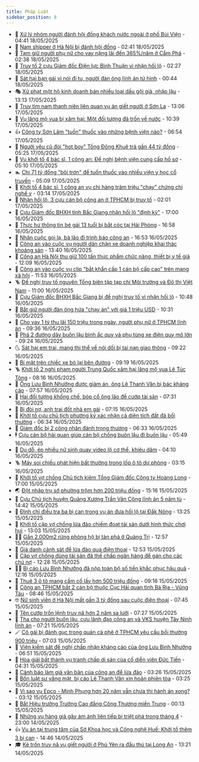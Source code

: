 ```yaml
---
title: Pháp Luật
sidebar_position: 8
---
```


<!-- dantri-phap-luat:START -->
- 🌊 [Xử lý nhóm người đánh hội đồng khách nước ngoài ở phố Bùi Viện](https://dantri.com.vn/phap-luat/xu-ly-nhom-nguoi-danh-hoi-dong-khach-nuoc-ngoai-o-pho-bui-vien-20250518104657803.htm) - 04:41 18/05/2025
- 🐲 [Nam shipper ở Hà Nội bị đánh hội đồng](https://dantri.com.vn/phap-luat/nam-shipper-o-ha-noi-bi-danh-hoi-dong-20250518093545689.htm) - 02:41 18/05/2025
- 🌁 [Tạm giữ người phụ nữ cho vay nặng lãi đến 365%/năm ở Cẩm Phả](https://dantri.com.vn/phap-luat/tam-giu-nguoi-phu-nu-cho-vay-nang-lai-den-365nam-o-cam-pha-20250518093240274.htm) - 02:38 18/05/2025
- 🎃 [Truy tố 2 cựu Giám đốc Điện lực Bình Thuận vì nhận hối lộ](https://dantri.com.vn/phap-luat/truy-to-2-cuu-giam-doc-dien-luc-binh-thuan-vi-nhan-hoi-lo-20250518092118452.htm) - 02:27 18/05/2025
- 🦅 [Sát hại bạn gái vì nói đi tu, người đàn ông lĩnh án tử hình](https://dantri.com.vn/phap-luat/sat-hai-ban-gai-vi-noi-di-tu-nguoi-dan-ong-linh-an-tu-hinh-20250518073102851.htm) - 00:44 18/05/2025
- 🎭 [Xử phạt một hộ kinh doanh bán nhiều loại dầu gội giả, nhập lậu](https://dantri.com.vn/phap-luat/xu-phat-mot-ho-kinh-doanh-ban-nhieu-loai-dau-goi-gia-nhap-lau-20250517184846784.htm) - 13:13 17/05/2025
- 🤗 [Truy tìm nam thanh niên liên quan vụ án giết người ở Sơn La](https://dantri.com.vn/phap-luat/truy-tim-nam-thanh-nien-lien-quan-vu-an-giet-nguoi-o-son-la-20250517185859508.htm) - 13:06 17/05/2025
- 🚀 [Vụ lăng mộ vua bị xâm hại: Một đối tượng đã trốn về nước](https://dantri.com.vn/phap-luat/vu-lang-mo-vua-bi-xam-hai-mot-doi-tuong-da-tron-ve-nuoc-20250517164811156.htm) - 10:39 17/05/2025
- 👍 [Công ty Sơn Lâm &quot;tuồn&quot; thuốc vào những bệnh viện nào?](https://dantri.com.vn/phap-luat/cong-ty-son-lam-tuon-thuoc-vao-nhung-benh-vien-nao-20250517134328161.htm) - 06:54 17/05/2025
- 🧐 [Người yêu cũ đòi &quot;hot boy&quot; Tống Đông Khuê trả gần 44 tỷ đồng](https://dantri.com.vn/phap-luat/nguoi-yeu-cu-doi-hot-boy-tong-dong-khue-tra-gan-44-ty-dong-20250517111215457.htm) - 05:25 17/05/2025
- 🫶 [Vụ khởi tố 4 bác sĩ, 1 công an: Đề nghị bệnh viện cung cấp hồ sơ](https://dantri.com.vn/phap-luat/vu-khoi-to-4-bac-si-1-cong-an-de-nghi-benh-vien-cung-cap-ho-so-20250517114910905.htm) - 05:10 17/05/2025
- 🏊 [Chi 71 tỷ đồng &quot;bôi trơn&quot; để tuồn thuốc vào nhiều viện y học cổ truyền](https://dantri.com.vn/phap-luat/chi-71-ty-dong-boi-tron-de-tuon-thuoc-vao-nhieu-vien-y-hoc-co-truyen-20250517114648981.htm) - 05:09 17/05/2025
- 🌋 [Khởi tố 4 bác sĩ, 1 công an vụ chi hàng trăm triệu &quot;chạy&quot; chứng chỉ nghề y](https://dantri.com.vn/phap-luat/khoi-to-4-bac-si-1-cong-an-vu-chi-hang-tram-trieu-chay-chung-chi-nghe-y-20250517090401740.htm) - 03:14 17/05/2025
- 👹 [Nhận hối lộ, 3 cựu cán bộ công an ở TPHCM bị truy tố](https://dantri.com.vn/phap-luat/nhan-hoi-lo-3-cuu-can-bo-cong-an-o-tphcm-bi-truy-to-20250516204559285.htm) - 02:01 17/05/2025
- 🫣 [Cựu Giám đốc BHXH tỉnh Bắc Giang nhận hối lộ &quot;định kỳ&quot;](https://dantri.com.vn/phap-luat/cuu-giam-doc-bhxh-tinh-bac-giang-nhan-hoi-lo-dinh-ky-20250516173938099.htm) - 17:00 16/05/2025
- 🎃 [Thực hư thông tin bé gái 13 tuổi bị bắt cóc tại Hải Phòng](https://dantri.com.vn/phap-luat/thuc-hu-thong-tin-be-gai-13-tuoi-bi-bat-coc-tai-hai-phong-20250516230448761.htm) - 16:58 16/05/2025
- 🌝 [Nhận cuộc gọi lạ, bà lão đi trình báo công an](https://dantri.com.vn/phap-luat/nhan-cuoc-goi-la-ba-lao-di-trinh-bao-cong-an-20250516225053169.htm) - 16:53 16/05/2025
- 🚀 [Công an vào cuộc vụ người dân chặn xe doanh nghiệp khai thác khoáng sản](https://dantri.com.vn/phap-luat/cong-an-vao-cuoc-vu-nguoi-dan-chan-xe-doanh-nghiep-khai-thac-khoang-san-20250516201528297.htm) - 13:40 16/05/2025
- 🥷 [Công an Hà Nội thu giữ 100 tấn thực phẩm chức năng, thiết bị y tế giả](https://dantri.com.vn/phap-luat/cong-an-ha-noi-thu-giu-100-tan-thuc-pham-chuc-nang-thiet-bi-y-te-gia-20250516190302983.htm) - 12:09 16/05/2025
- 👺 [Công an vào cuộc vụ clip &quot;bắt khẩn cấp 1 cán bộ cấp cao&quot; trên mạng xã hội](https://dantri.com.vn/phap-luat/cong-an-vao-cuoc-vu-clip-bat-khan-cap-1-can-bo-cap-cao-tren-mang-xa-hoi-20250516183711265.htm) - 11:53 16/05/2025
- 🪜 [Đề nghị truy tố nguyên Tổng biên tập tạp chí Môi trường và Đô thị Việt Nam](https://dantri.com.vn/phap-luat/de-nghi-truy-to-nguyen-tong-bien-tap-tap-chi-moi-truong-va-do-thi-viet-nam-20250516174719634.htm) - 11:00 16/05/2025
- 🦄 [Cựu Giám đốc BHXH Bắc Giang bị đề nghị truy tố vì nhận hối lộ](https://dantri.com.vn/phap-luat/cuu-giam-doc-bhxh-bac-giang-bi-de-nghi-truy-to-vi-nhan-hoi-lo-20250516173041730.htm) - 10:48 16/05/2025
- 🦍 [Bắt giữ người đàn ông hứa &quot;chạy án&quot; với giá 1 triệu USD](https://dantri.com.vn/phap-luat/bat-giu-nguoi-dan-ong-hua-chay-an-voi-gia-1-trieu-usd-20250516165433745.htm) - 10:31 16/05/2025
- 🌁 [Cho vay 1 tỷ thu lãi 150 triệu trong ngày, người phụ nữ ở TPHCM lĩnh án](https://dantri.com.vn/phap-luat/cho-vay-1-ty-thu-lai-150-trieu-trong-ngay-nguoi-phu-nu-o-tphcm-linh-an-20250516160908498.htm) - 09:36 16/05/2025
- 💯 [Phá 2 đường dây buôn lậu bình ắc quy và phụ tùng xe điện quy mô lớn](https://dantri.com.vn/phap-luat/pha-2-duong-day-buon-lau-binh-ac-quy-va-phu-tung-xe-dien-quy-mo-lon-20250516154941893.htm) - 09:24 16/05/2025
- 🌜 [Sát hại em trai, mang thi thể về nói dối bị tai nạn giao thông](https://dantri.com.vn/phap-luat/sat-hai-em-trai-mang-thi-the-ve-noi-doi-bi-tai-nan-giao-thong-20250516154318095.htm) - 09:22 16/05/2025
- 👹 [Bí mật trên chiếc xe bỏ lại bên đường](https://dantri.com.vn/phap-luat/bi-mat-tren-chiec-xe-bo-lai-ben-duong-20250516155634404.htm) - 09:19 16/05/2025
- 🪜 [Khởi tố 2 nghi phạm người Trung Quốc xâm hại lăng mộ vua Lê Túc Tông](https://dantri.com.vn/phap-luat/khoi-to-2-nghi-pham-nguoi-trung-quoc-xam-hai-lang-mo-vua-le-tuc-tong-20250516145950055.htm) - 08:16 16/05/2025
- 🦩 [Ông Lưu Bình Nhưỡng được giảm án, ông Lê Thanh Vân bị bác kháng cáo](https://dantri.com.vn/phap-luat/ong-luu-binh-nhuong-duoc-giam-an-ong-le-thanh-van-bi-bac-khang-cao-20250516145210530.htm) - 07:57 16/05/2025
- 💂 [Hai đối tượng khống chế, bóp cổ ông lão để cướp tài sản](https://dantri.com.vn/phap-luat/hai-doi-tuong-khong-che-bop-co-ong-lao-de-cuop-tai-san-20250516140340860.htm) - 07:31 16/05/2025
- 💃 [Bị đòi nợ, anh trai đốt nhà em gái](https://dantri.com.vn/phap-luat/bi-doi-no-anh-trai-dot-nha-em-gai-20250516131216420.htm) - 07:15 16/05/2025
- 🧐 [Khởi tố cựu chủ tịch phường ký xác nhận cả diện tích đất đã bồi thường](https://dantri.com.vn/phap-luat/khoi-to-cuu-chu-tich-phuong-ky-xac-nhan-ca-dien-tich-dat-da-boi-thuong-20250516131328515.htm) - 06:34 16/05/2025
- 🤗 [Giám đốc bị 2 công nhân đánh trọng thương](https://dantri.com.vn/phap-luat/giam-doc-bi-2-cong-nhan-danh-trong-thuong-20250516131852165.htm) - 06:33 16/05/2025
- 🕴 [Cựu cán bộ hải quan giúp cán bộ chống buôn lậu đi buôn lậu](https://dantri.com.vn/phap-luat/cuu-can-bo-hai-quan-giup-can-bo-chong-buon-lau-di-buon-lau-20250516121400491.htm) - 05:49 16/05/2025
- 🐎 [Dụ dỗ, ép nhiều nữ sinh quay video lộ cơ thể, khiêu dâm](https://dantri.com.vn/phap-luat/du-do-ep-nhieu-nu-sinh-quay-video-lo-co-the-khieu-dam-20250516100513451.htm) - 04:10 16/05/2025
- 🪜 [Máy soi chiếu phát hiện bất thường trong lốp ô tô dự phòng](https://dantri.com.vn/phap-luat/may-soi-chieu-phat-hien-bat-thuong-trong-lop-o-to-du-phong-20250516094756445.htm) - 03:15 16/05/2025
- 🤭 [Khởi tố vợ chồng Chủ tịch kiêm Tổng Giám đốc Công ty Hoàng Long](https://dantri.com.vn/phap-luat/khoi-to-vo-chong-chu-tich-kiem-tong-giam-doc-cong-ty-hoang-long-20250515234909330.htm) - 17:00 15/05/2025
- 🌏 [Đột nhập trụ sở phường trộm hơn 200 triệu đồng](https://dantri.com.vn/phap-luat/dot-nhap-tru-so-phuong-trom-hon-200-trieu-dong-20250515210348906.htm) - 15:16 15/05/2025
- 🎃 [Cựu Chủ tịch huyện Quảng Xương Trần Văn Công lĩnh án 5 năm tù](https://dantri.com.vn/phap-luat/cuu-chu-tich-huyen-quang-xuong-tran-van-cong-linh-an-5-nam-tu-20250515213047566.htm) - 14:42 15/05/2025
- 🗽 [Đình chỉ điều tra ba bị can trong vụ án đưa hối lộ tại Đắk Nông](https://dantri.com.vn/phap-luat/dinh-chi-dieu-tra-ba-bi-can-trong-vu-an-dua-hoi-lo-tai-dak-nong-20250515195824779.htm) - 13:25 15/05/2025
- 🌁 [Khởi tố cặp vợ chồng lừa đảo chiếm đoạt tài sản dưới hình thức chơi hụi](https://dantri.com.vn/phap-luat/khoi-to-cap-vo-chong-lua-dao-chiem-doat-tai-san-duoi-hinh-thuc-choi-hui-20250515195548817.htm) - 13:03 15/05/2025
- 🧑‍💻 [Gần 2.000m2 rừng phòng hộ bị tàn phá ở Quảng Trị](https://dantri.com.vn/phap-luat/gan-2000m2-rung-phong-ho-bi-tan-pha-o-quang-tri-20250515191235523.htm) - 12:57 15/05/2025
- 🌮 [Giả danh cảnh sát để lừa đảo qua điện thoại](https://dantri.com.vn/phap-luat/gia-danh-canh-sat-de-lua-dao-qua-dien-thoai-20250515185923009.htm) - 12:53 15/05/2025
- 🤗 [Cặp vợ chồng dùng tài sản đã thế chấp ngân hàng để gán cho các chủ nợ](https://dantri.com.vn/phap-luat/cap-vo-chong-dung-tai-san-da-the-chap-ngan-hang-de-gan-cho-cac-chu-no-20250515184809565.htm) - 12:28 15/05/2025
- 👨‍🏫 [Bị cáo Lưu Bình Nhưỡng đã nộp toàn bộ số tiền khắc phục hậu quả](https://dantri.com.vn/phap-luat/bi-cao-luu-binh-nhuong-da-nop-toan-bo-so-tien-khac-phuc-hau-qua-20250515181306886.htm) - 12:16 15/05/2025
- 🎉 [Thuê 3 ô tô mang cầm cố lấy hơn 500 triệu đồng](https://dantri.com.vn/phap-luat/thue-3-o-to-mang-cam-co-lay-hon-500-trieu-dong-20250515151317921.htm) - 09:16 15/05/2025
- 🤗 [Công an TPHCM bắt 2 cán bộ thuộc Cục Hải quan tỉnh Bà Rịa - Vũng Tàu](https://dantri.com.vn/phap-luat/cong-an-tphcm-bat-2-can-bo-thuoc-cuc-hai-quan-tinh-ba-ria-vung-tau-20250515152947471.htm) - 08:46 15/05/2025
- 🤓 [Nữ sinh viên ở Hà Nội mất gần 3 tỷ đồng sau cuộc điện thoại](https://dantri.com.vn/phap-luat/nu-sinh-vien-o-ha-noi-mat-gan-3-ty-dong-sau-cuoc-dien-thoai-20250515143930888.htm) - 07:45 15/05/2025
- 👹 [Tên cướp trốn lệnh truy nã hơn 2 năm sa lưới](https://dantri.com.vn/phap-luat/ten-cuop-tron-lenh-truy-na-hon-2-nam-sa-luoi-20250515141109353.htm) - 07:27 15/05/2025
- 🐘 [Tha cho người buôn lậu, cựu lãnh đạo công an và VKS huyện Tây Ninh lĩnh án](https://dantri.com.vn/phap-luat/tha-cho-nguoi-buon-lau-cuu-lanh-dao-cong-an-va-vks-huyen-tay-ninh-linh-an-20250515120214735.htm) - 07:21 15/05/2025
- 🪄 [Cô gái bị đánh gục trong quán cà phê ở TPHCM yêu cầu bồi thường 900 triệu](https://dantri.com.vn/phap-luat/co-gai-bi-danh-guc-trong-quan-ca-phe-o-tphcm-yeu-cau-boi-thuong-900-trieu-20250515110754995.htm) - 07:03 15/05/2025
- 💄 [Viện kiểm sát đề nghị chấp nhận kháng cáo của ông Lưu Bình Nhưỡng](https://dantri.com.vn/phap-luat/vien-kiem-sat-de-nghi-chap-nhan-khang-cao-cua-ong-luu-binh-nhuong-20250515133225323.htm) - 06:51 15/05/2025
- 🐎 [Hòa giải bất thành vụ tranh chấp di sản của cố diễn viên Đức Tiến](https://dantri.com.vn/phap-luat/hoa-giai-bat-thanh-vu-tranh-chap-di-san-cua-co-dien-vien-duc-tien-20250515112509973.htm) - 04:31 15/05/2025
- 💯 [Cảnh báo làm giả văn bản của công an để lừa đảo](https://dantri.com.vn/phap-luat/canh-bao-lam-gia-van-ban-cua-cong-an-de-lua-dao-20250515095817460.htm) - 03:26 15/05/2025
- 💯 [Bốn luật sư vắng mặt, bị cáo Lê Thanh Vân xin hoãn phiên tòa](https://dantri.com.vn/phap-luat/bon-luat-su-vang-mat-bi-cao-le-thanh-van-xin-hoan-phien-toa-20250515094929895.htm) - 03:25 15/05/2025
- 🌈 [Vì sao vụ Epco - Minh Phụng hơn 20 năm vẫn chưa thi hành án xong?](https://dantri.com.vn/phap-luat/vi-sao-vu-epco-minh-phung-hon-20-nam-van-chua-thi-hanh-an-xong-20250514130048510.htm) - 03:12 15/05/2025
- 🧠 [Bắt Hiệu trưởng Trường Cao đẳng Công Thương miền Trung](https://dantri.com.vn/phap-luat/bat-hieu-truong-truong-cao-dang-cong-thuong-mien-trung-20250515063753484.htm) - 00:13 15/05/2025
- 🌈 [Những vụ hàng giả gây ám ảnh liên tiếp bị triệt phá trong tháng 4](https://dantri.com.vn/phap-luat/nhung-vu-hang-gia-gay-am-anh-lien-tiep-bi-triet-pha-trong-thang-4-20250514174444402.htm) - 23:00 14/05/2025
- 👍 [Vụ án tại trung tâm của Sở Khoa học và Công nghệ Huế: Khởi tố thêm 3 bị can](https://dantri.com.vn/phap-luat/vu-an-tai-trung-tam-cua-so-khoa-hoc-va-cong-nghe-hue-khoi-to-them-3-bi-can-20250514211120717.htm) - 14:46 14/05/2025
- 🎓 [Kẻ trốn truy nã vụ giết người ở Phú Yên ra đầu thú tại Long An](https://dantri.com.vn/phap-luat/ke-tron-truy-na-vu-giet-nguoi-o-phu-yen-ra-dau-thu-tai-long-an-20250514192907334.htm) - 13:21 14/05/2025<!-- dantri-phap-luat:END -->
